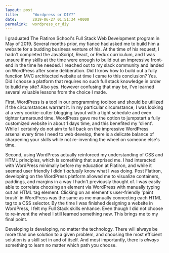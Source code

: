 ```yaml
---
layout: post
title:      "Wordpress or DIY?"
date:       2019-06-27 01:51:34 +0000
permalink:  wordpress_or_diy
---
```



I graduated The Flatiron School's Full Stack Web Development program in May of 2019.  Several months prior, my fiance had asked me to build him a website for a budding business venture of his.  At the time of his request, I hadn't completed the JavaScript, React, or Redux curriculum, and I was unsure if my skills at the time were enough to build out an impressive front-end in the time he needed.  I reached out to my slack community and landed on WordPress after some deliberation.  Did I know how to build out a fully function MVC architected website at time I came to this conclusion?  Yes.  Did I choose a platform that requires no such full stack knowledge in order to build my site? Also yes.  However confusing that may be, I've learned several valuable lessons from the choice I made.

First, WordPress is a tool in our programming toolbox and should be utilized if the circumstances warrant it.  In my particular circumstance, I was looking at a very cookie-cutter blogging layout with a tight schedule and even tighter turnaround time.  WordPress gave me the option to jumpstart a fully customized website in about 1 days time, and this benefited my 'client'.  While I certainly do not aim to fall back on the impressive WordPress arsenal every time I need to web develop, there is a delicate balance of sharpening your skills while not re-inventing the wheel on someone else's time.

Second, using WordPress actually reinforced my understanding of CSS and HTML principles, which is something that surprised me.  I had interacted with WordPress minimally before my education at Flatiron, and while it seemed user friendly I didn't *actually* know what I was doing.  Post Flatiron, developing on the WordPress platform allowed me to visualize containers, paddings, and margins in a way I hadn't previously thought of.  I was easily able to correlate choosing an element via WordPress with manually typing out an HTML tag element.  Clicking on an element's user-friendly 'paint brush' in WordPress was the same as me manually connecting each HTML tag to a CSS selector.  By the time I was finished designing a website in WordPress, I felt my Full Stack skills enhance.  Even though I did not choose to re-invent the wheel I still learned something new.  This brings me to my final point.

Developing is developing, no matter the technology.  There will always be more than one solution to a given problem, and choosing the most efficient solution is a skill set in and of itself.  And most importantly, there is *always* something to learn no matter which path you choose.
